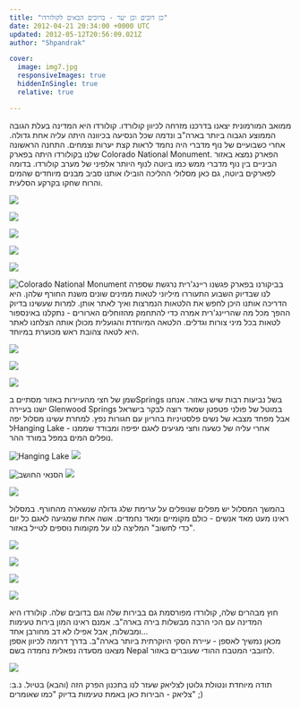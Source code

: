 ```yaml
---
title: "כן דובים וכן יער - ברוכים הבאים לקולורדו"
date: 2012-04-21 20:34:00 +0000 UTC
updated: 2012-05-12T20:56:09.021Z
author: "Shpandrak"

cover:
  image: img7.jpg
  responsiveImages: true
  hiddenInSingle: true
  relative: true

---
```


ממואב המורמונית יצאנו בדרכנו מזרחה לכיוון קולורדו. קולורדו היא המדינה בעלת הגובה הממוצע הגבוה ביותר בארה"ב ונדמה שכל הנסיעה בכיוונה היתה עליה אחת גדולה. אחרי כשבועיים של נוף מדברי היה נחמד לראות קצת יערות וצמחים. התחנה הראשונה שלנו בקולורדו היתה בפארק Colorado National Monument. הפארק נמצא באזור הביניים בין נוף מדברי ממש כמו ביוטה לנוף היותר אלפיני של מערב קולורדו. בדומה לפארקים ביוטה, גם כאן מסלולי ההליכה הובילו אותנו סביב מבנים מיוחדים שהמים והרוח שחקו בקרקע הסלעית.

![](img1.jpg)

![](img2.jpg)

![](img3.jpg)

![](img4.jpg)

![](img5.jpg)

![](img6.jpg "Colorado National Monument")
בביקורנו בפארק פגשנו ריינג'רית נרגשת שספרה לנו שבדיוק השבוע התעוררו מיליוני לטאות ממינים שונים משנת החורף שלהן. היא הדריכה אותנו היכן לחפש את הלטאות הנמרצות ואיך לאתר אותן. למרות שעשינו בדיוק ההפך מכל מה שהריינג'רית אמרה כדי להתחמק מהזוחלים הארורים - נתקלנו באינספור לטאות בכל מיני צורות וגדלים. הלטאה המיוחדת והגועלית מכולן אותה הצלחנו לאתר היא לטאה צהובת ראש מכוערת במיוחד.

![](img7.jpg)

![](img8.jpg)

![](img9.jpg)

שמן של חצי מהעיירות באזור מסתיים בSprings בשל נביעות רבות שיש באזור. אנחנו ישנו בעיירה Glenwood Springs במוטל של פולני פטפטן שמאד רוצה לבקר בישראל אבל מפחד מצבא של נשים פלסטיניות בהריון עם חגורות נפץ. למחרת עשינו מסלול יפה לHanging Lake - אחרי עליה של כשעה וחצי מגיעים לאגם יפיפה ומבודד שממנו נופלים המים במפל במורד ההר.

![](img10.jpg "Hanging Lake")
![](img11.jpg)

![](img12.jpg "הסנאי החושב")
![](img13.jpg)

![](img14.jpg)

בהמשך המסלול יש מפלים שנופלים על ערימת שלג גדולה שנשארה מהחורף. במסלול ראינו מעט מאד אנשים - כולם מקומיים ומאד נחמדים. אשה אחת שמגיעה לאגם כל יום "כדי לחשוב" המליצה לנו על מקומות נוספים לטייל באזור.

![](img15.jpg)

![](img16.jpg)

![](img17.jpg)

![](img18.jpg)

חוץ מבהרים שלה, קולורדו מפורסמת גם בבירות שלה וגם בדובים שלה. קולורדו היא המדינה עם הכי הרבה מבשלות בירה בארה"ב. אמנם ראינו המון בירות טעימות ומבשלות, אבל אפילו לא דב מחורבן אחד...  
מכאן נמשיך לאספן - עיירת הסקי היוקרתית ביותר בארה"ב. בדרך דרומה לכיוון אספן מצאנו מסעדה נפאלית נחמדה בשם Nepal לחובבי המטבח ההודי שעוברים באזור.

![](img19.jpg)

תודה מיוחדת ונטולת גלוטן לצליאק שעזר לנו בתכנון הפרק הזה (והבא) בטיול. נ.ב: צליאק - הבירות כאן באמת טעימות בדיוק "כמו שאומרים" ;)
